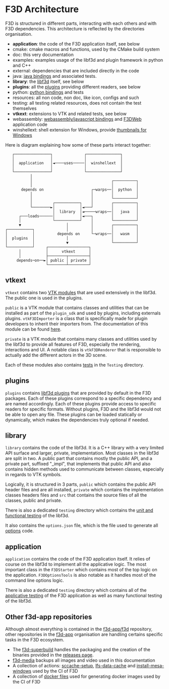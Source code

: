# F3D Architecture

F3D is structured in different parts, interacting with each others and with F3D dependencies.
This architecture is reflected by the directories organisation.

- **application**: the code of the F3D application itself, see below
- cmake: cmake macros and functions, used by the CMake build system
- doc: this very documentation
- examples: examples usage of the libf3d and plugin framework in python and C++
- external: dependencies that are included directly in the code
- java: [java bindings](../libf3d/LANGUAGE_BINDINGS.md#java-experimental) and associated tests.
- **library**: the [libf3d](../libf3d/README_LIBF3D.md) itself, see below
- **plugins**: all the [plugins](../libf3d/PLUGINS.md) providing different readers, see below
- python: [python bindings](../libf3d/LANGUAGE_BINDINGS.md#python) and tests
- resources: all non code, non doc, like icon, configs and such
- testing: all testing related resources, does not contain the test themselves
- **vtkext**: extensions to VTK and related tests, see below
- webassembly: [webassembly/javascript bindings](../libf3d/LANGUAGE_BINDINGS.md#javascript-experimental) and [F3DWeb](https://f3d.app/web/) application code
- winshellext: shell extension for Windows, provide [thumbnails for Windows](../user/DESKTOP_INTEGRATION.md#windows)

Here is diagram explaining how some of these parts interact together:

```
   ┌────────────────┐              ┌───────────────┐
   │                │              │               │
   │  application   │◄────uses─────│  winshellext  │
   │                │              │               │
   └────────────────┘              └───────────────┘
           │
           │                                   ┌──────────┐
           │                                   │          │
       depends on                     ┌─warps──│  python  │
           │                          │        │          │
           │                          │        └──────────┘
           │         ┌───────────┐    │        ┌──────────┐
           └────────►│           │◄───┘        │          │
                     │  library  │◄─────wraps──│   java   │
      ┌───loads──────│           │◄───┐        │          │
      │              └───────────┘    │        └──────────┘
      ▼                    │          │        ┌──────────┐
┌───────────┐              │          │        │          │
│           │          depends on     └─wraps──│   wasm   │
│  plugins  │              │                   │          │
│           │              ▼                   └──────────┘
└───────────┘     ┌──────────────────┐
      │           │      vtkext      │
      │           ├────────┬─────────┤
     depends─on──►│ public │ private │
                  └────────┴─────────┘
```

## vtkext

`vtkext` contains two [VTK modules](https://docs.vtk.org/en/latest/api/cmake/ModuleSystem.html) that are used extensively in the libf3d. The public one is used in the plugins.

`public` is a VTK module that contains classes and utilities that can be installed as part of the `plugin_sdk` and used by plugins, including externals plugins. `vtkF3DImporter` is a class
that is specifically made for plugin developers to inherit their importers from. The documentation of this module can be found [here](https://f3d.app/doc/libf3d/vtkext_doxygen/).

`private` is a VTK module that contains many classes and utilities used by the libf3d to provide all features of F3D, especially the rendering, interactions and UI.
A notable class is `vtkF3DRenderer` that is responsible to actually add the different actors in the 3D scene.

Each of these modules also contains [tests](TESTING.md#vtkextensions-layer) in the `Testing` directory.

## plugins

`plugins` contains [libf3d plugins](../libf3d/PLUGINS.md) that are provided by default in the F3D packages. Each of these plugins correspond to a specific dependency and are named accordingly. Each of these plugins provide access to specific readers for specific formats. Without plugins, F3D and the libf3d would not be able to open any file. These plugins can be loaded statically or dynamically, which makes the dependencies truly optional if needed.

## library

`library` contains the code of the libf3d. It is a C++ library with a very limited API surface and larger, private, implementation.
Most classes in the libf3d are split in two. A public part that contains mostly the public API, and a private part, suffixed "\_impl", that implements that public API
and also contains hidden methods used to communicate between classes, especially in regards to VTK symbols.

Logically, it is structured in 3 parts, `public` which contains the public API header files and are all installed, `private` which contains the implementation classes headers files and `src` that contains the source files of all the classes, public and private.

There is also a dedicated `testing` directory which contains the [unit and functional testing](TESTING.md#library-layer) of the libf3d.

It also contains the `options.json` file, which is the file used to generate all [options](../libf3d/OPTIONS.md) code.

## application

`application` contains the code of the F3D application itself. It relies of course on the libf3d to implement all the applicative logic.
The most important class in the `F3DStarter` which contains most of the top logic on the application. `F3DOptionsTools` is also notable as it handles most of
the command line options logic.

There is also a dedicated `testing` directory which contains all of the [applicative testing](TESTING.md#application-layer) of the F3D application as well as many functional testing of the libf3d.

## Other f3d-app repositories

Although almost everything is contained in the [f3d-app/f3d](https://github.com/f3d-app/f3d) repository, other repositories in the [f3d-app](https://github.com/f3d-app) organisation are handling certains specific tasks in the F3D ecosystem.

- The [f3d-superbuild](https://github.com/f3d-app/f3d-superbuild) handles the packaging and the creation of the binaries provided in the [releases page](https://github.com/f3d-app/f3d/releases).
- [f3d-media](https://github.com/f3d-app/f3d-media) backups all images and video used in this documentation
- A collection of actions: [sccache-setup](https://github.com/f3d-app/sccache-setup-action), [lfs-data-cache](https://github.com/f3d-app/lfs-data-cache-action) and [install-mesa-windows](https://github.com/f3d-app/install-mesa-windows-action) used by the CI of F3D
- A collection of [docker files](https://github.com/f3d-app/f3d-docker-images) used for generating docker images used by the CI of F3D
